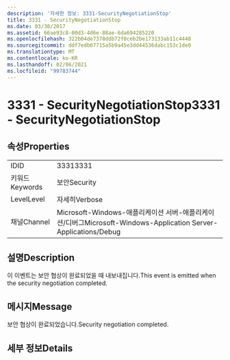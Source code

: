 ```yaml
---
description: '자세한 정보: 3331-SecurityNegotiationStop'
title: 3331 - SecurityNegotiationStop
ms.date: 03/30/2017
ms.assetid: 66ae93c8-00d3-4d6e-88ae-6da694285220
ms.openlocfilehash: 322b04de7378ddb72f0ceb2be173133ab11c4448
ms.sourcegitcommit: ddf7edb67715a5b9a45e3dd44536dabc153c1de0
ms.translationtype: MT
ms.contentlocale: ko-KR
ms.lasthandoff: 02/06/2021
ms.locfileid: "99783744"
---
```

# <a name="3331---securitynegotiationstop"></a><span data-ttu-id="85adc-103">3331 - SecurityNegotiationStop</span><span class="sxs-lookup"><span data-stu-id="85adc-103">3331 - SecurityNegotiationStop</span></span>

## <a name="properties"></a><span data-ttu-id="85adc-104">속성</span><span class="sxs-lookup"><span data-stu-id="85adc-104">Properties</span></span>  
  
|||  
|-|-|  
|<span data-ttu-id="85adc-105">ID</span><span class="sxs-lookup"><span data-stu-id="85adc-105">ID</span></span>|<span data-ttu-id="85adc-106">3331</span><span class="sxs-lookup"><span data-stu-id="85adc-106">3331</span></span>|  
|<span data-ttu-id="85adc-107">키워드</span><span class="sxs-lookup"><span data-stu-id="85adc-107">Keywords</span></span>|<span data-ttu-id="85adc-108">보안</span><span class="sxs-lookup"><span data-stu-id="85adc-108">Security</span></span>|  
|<span data-ttu-id="85adc-109">Level</span><span class="sxs-lookup"><span data-stu-id="85adc-109">Level</span></span>|<span data-ttu-id="85adc-110">자세히</span><span class="sxs-lookup"><span data-stu-id="85adc-110">Verbose</span></span>|  
|<span data-ttu-id="85adc-111">채널</span><span class="sxs-lookup"><span data-stu-id="85adc-111">Channel</span></span>|<span data-ttu-id="85adc-112">Microsoft-Windows-애플리케이션 서버-애플리케이션/디버그</span><span class="sxs-lookup"><span data-stu-id="85adc-112">Microsoft-Windows-Application Server-Applications/Debug</span></span>|  
  
## <a name="description"></a><span data-ttu-id="85adc-113">설명</span><span class="sxs-lookup"><span data-stu-id="85adc-113">Description</span></span>  

 <span data-ttu-id="85adc-114">이 이벤트는 보안 협상이 완료되었을 때 내보내집니다.</span><span class="sxs-lookup"><span data-stu-id="85adc-114">This event is emitted when the security negotiation completed.</span></span>  
  
## <a name="message"></a><span data-ttu-id="85adc-115">메시지</span><span class="sxs-lookup"><span data-stu-id="85adc-115">Message</span></span>  

 <span data-ttu-id="85adc-116">보안 협상이 완료되었습니다.</span><span class="sxs-lookup"><span data-stu-id="85adc-116">Security negotiation completed.</span></span>  
  
## <a name="details"></a><span data-ttu-id="85adc-117">세부 정보</span><span class="sxs-lookup"><span data-stu-id="85adc-117">Details</span></span>
